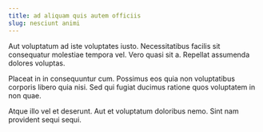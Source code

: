```yaml
---
title: ad aliquam quis autem officiis
slug: nesciunt animi
---
```


Aut voluptatum ad iste voluptates iusto. Necessitatibus facilis sit consequatur molestiae tempora vel. Vero quasi sit a. Repellat assumenda dolores voluptas.

Placeat in in consequuntur cum. Possimus eos quia non voluptatibus corporis libero quia nisi. Sed qui fugiat ducimus ratione quos voluptatem in non quae.

Atque illo vel et deserunt. Aut et voluptatum doloribus nemo. Sint nam provident sequi sequi.
